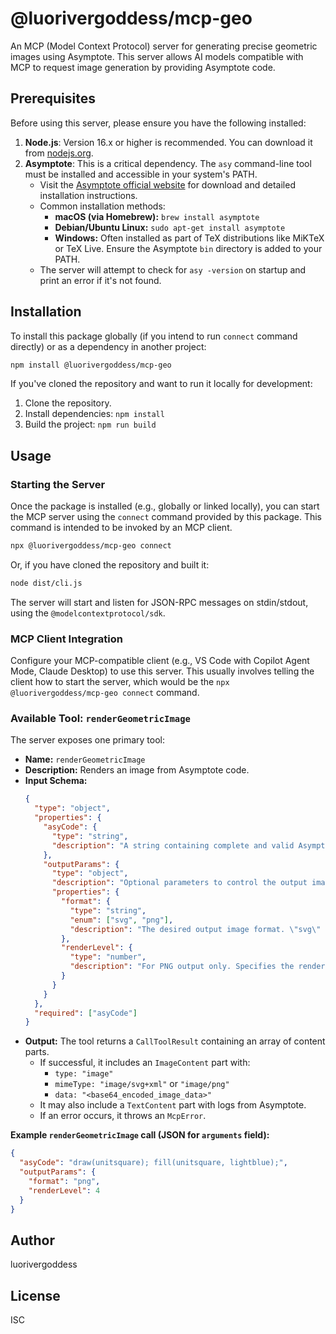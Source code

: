 # @luorivergoddess/mcp-geo

An MCP (Model Context Protocol) server for generating precise geometric images using Asymptote.
This server allows AI models compatible with MCP to request image generation by providing Asymptote code.

## Prerequisites

Before using this server, please ensure you have the following installed:

1.  **Node.js**: Version 16.x or higher is recommended. You can download it from [nodejs.org](https://nodejs.org/).
2.  **Asymptote**: This is a critical dependency. The `asy` command-line tool must be installed and accessible in your system's PATH.
    *   Visit the [Asymptote official website](https://asymptote.sourceforge.io/) for download and detailed installation instructions.
    *   Common installation methods:
        *   **macOS (via Homebrew):** `brew install asymptote`
        *   **Debian/Ubuntu Linux:** `sudo apt-get install asymptote`
        *   **Windows:** Often installed as part of TeX distributions like MiKTeX or TeX Live. Ensure the Asymptote `bin` directory is added to your PATH.
    *   The server will attempt to check for `asy -version` on startup and print an error if it's not found.

## Installation

To install this package globally (if you intend to run `connect` command directly) or as a dependency in another project:

```bash
npm install @luorivergoddess/mcp-geo
```

If you've cloned the repository and want to run it locally for development:
1. Clone the repository.
2. Install dependencies: `npm install`
3. Build the project: `npm run build`

## Usage

### Starting the Server

Once the package is installed (e.g., globally or linked locally), you can start the MCP server using the `connect` command provided by this package. This command is intended to be invoked by an MCP client.

```bash
npx @luorivergoddess/mcp-geo connect
```

Or, if you have cloned the repository and built it:
```bash
node dist/cli.js
```

The server will start and listen for JSON-RPC messages on stdin/stdout, using the `@modelcontextprotocol/sdk`.

### MCP Client Integration

Configure your MCP-compatible client (e.g., VS Code with Copilot Agent Mode, Claude Desktop) to use this server. This usually involves telling the client how to start the server, which would be the `npx @luorivergoddess/mcp-geo connect` command.

### Available Tool: `renderGeometricImage`

The server exposes one primary tool:

*   **Name:** `renderGeometricImage`
*   **Description:** Renders an image from Asymptote code.
*   **Input Schema:**
    ```json
    {
      "type": "object",
      "properties": {
        "asyCode": {
          "type": "string",
          "description": "A string containing complete and valid Asymptote code to be compiled. The server executes this code directly. Ensure necessary `import` statements (e.g., `import graph;`) and settings (e.g., `unitsize(1cm);`) are included within this code block if needed."
        },
        "outputParams": {
          "type": "object",
          "description": "Optional parameters to control the output image.",
          "properties": {
            "format": {
              "type": "string",
              "enum": ["svg", "png"],
              "description": "The desired output image format. \"svg\" for scalable vector graphics (recommended for diagrams and plots), \"png\" for raster graphics. Defaults to \"svg\" if not specified."
            },
            "renderLevel": {
              "type": "number",
              "description": "For PNG output only. Specifies the rendering quality (supersampling level for antialiasing). Higher values (e.g., 4 or 8) produce smoother images but take longer to render and result in larger files. Asymptote default is 2. This server defaults to 4 if not specified and format is \"png\". Ignored for SVG output."
            }
          }
        }
      },
      "required": ["asyCode"]
    }
    ```
*   **Output:**
    The tool returns a `CallToolResult` containing an array of content parts.
    *   If successful, it includes an `ImageContent` part with:
        *   `type: "image"`
        *   `mimeType: "image/svg+xml"` or `"image/png"`
        *   `data: "<base64_encoded_image_data>"`
    *   It may also include a `TextContent` part with logs from Asymptote.
    *   If an error occurs, it throws an `McpError`.

**Example `renderGeometricImage` call (JSON for `arguments` field):**
```json
{
  "asyCode": "draw(unitsquare); fill(unitsquare, lightblue);",
  "outputParams": {
    "format": "png",
    "renderLevel": 4
  }
}
```

## Author

luorivergoddess

## License

ISC
